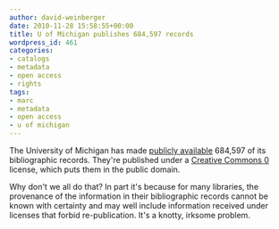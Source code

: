 ```yaml
---
author: david-weinberger
date: 2010-11-28 15:58:55+00:00
title: U of Michigan publishes 684,597 records
wordpress_id: 461
categories:
- catalogs
- metadata
- open access
- rights
tags:
- marc
- metadata
- open access
- u of michigan
---
```


The University of Michigan has made [publicly available](http://www.lib.umich.edu/open-access-bibliographic-records) 684,597 of its bibliographic records. They're published under a [Creative Commons 0](http://wiki.creativecommons.org/CC0) license, which puts them in the public domain.

Why don't we all do that? In part it's because for many libraries, the provenance of the information in their bibliographic records cannot be known with certainty and may well include information received under licenses that forbid re-publication. It's a knotty, irksome problem.
